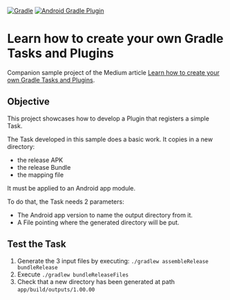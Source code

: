 [![Gradle](https://img.shields.io/badge/Gradle-7.5-yellowgreen)]()
[![Android Gradle Plugin](https://img.shields.io/badge/Android%20Gradle%20Plugin-7.4.1-brightgreen)]()

# Learn how to create your own Gradle Tasks and Plugins

Companion sample project of the Medium article [Learn how to create your own Gradle Tasks and Plugins](https://medium.com/@bowser-f/make-gradle-do-more-work-for-you-than-just-build-your-android-app-9462baa08951).

## Objective

This project showcases how to develop a Plugin that registers a simple Task.

The Task developed in this sample does a basic work. It copies in a new directory:
- the release APK
- the release Bundle
- the mapping file

It must be applied to an Android app module.

To do that, the Task needs 2 parameters:
- The Android app version to name the output directory from it.
- A File pointing where the generated directory will be put.

## Test the Task

1. Generate the 3 input files by executing: `./gradlew assembleRelease bundleRelease`
2. Execute `./gradlew bundleReleaseFiles`
3. Check that a new directory has been generated at path `app/build/outputs/1.00.00`